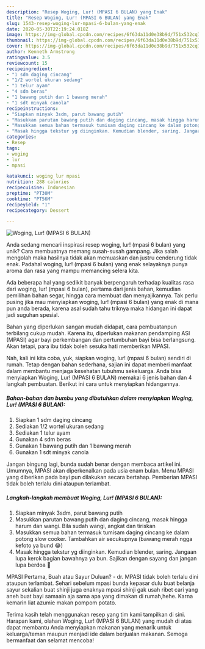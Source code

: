 ```yaml
---
description: "Resep Woging, Lur! (MPASI 6 BULAN) yang Enak"
title: "Resep Woging, Lur! (MPASI 6 BULAN) yang Enak"
slug: 1543-resep-woging-lur-mpasi-6-bulan-yang-enak
date: 2020-05-30T22:19:24.018Z
image: https://img-global.cpcdn.com/recipes/6f63da11d0e38b9d/751x532cq70/woging-lur-mpasi-6-bulan-foto-resep-utama.jpg
thumbnail: https://img-global.cpcdn.com/recipes/6f63da11d0e38b9d/751x532cq70/woging-lur-mpasi-6-bulan-foto-resep-utama.jpg
cover: https://img-global.cpcdn.com/recipes/6f63da11d0e38b9d/751x532cq70/woging-lur-mpasi-6-bulan-foto-resep-utama.jpg
author: Kenneth Armstrong
ratingvalue: 3.5
reviewcount: 15
recipeingredient:
- "1 sdm daging cincang"
- "1/2 wortel ukuran sedang"
- "1 telur ayam"
- "4 sdm beras"
- "1 bawang putih dan 1 bawang merah"
- "1 sdt minyak canola"
recipeinstructions:
- "Siapkan minyak 3sdm, parut bawang putih"
- "Masukkan parutan bawang putih dan daging cincang, masak hingga harum dan wangi. Bila sudah wangi, angkat dan tiriskan"
- "Masukkan semua bahan termasuk tumisam daging cincang ke dalam potong slow cooker. Tambahkan air secukupnya (bawang merah ngga kefoto ya bund 😂)"
- "Masak hingga tekstur yg diinginkan. Kemudian blender, saring. Jangaan lupa kerok bagian bawahnya ya bun. Sajikan dengan sayang dan jangan lupa berdoa 🍴"
categories:
- Resep
tags:
- woging
- lur
- mpasi

katakunci: woging lur mpasi 
nutrition: 288 calories
recipecuisine: Indonesian
preptime: "PT30M"
cooktime: "PT56M"
recipeyield: "1"
recipecategory: Dessert

---
```



![Woging, Lur! (MPASI 6 BULAN)](https://img-global.cpcdn.com/recipes/6f63da11d0e38b9d/751x532cq70/woging-lur-mpasi-6-bulan-foto-resep-utama.jpg)

Anda sedang mencari inspirasi resep woging, lur! (mpasi 6 bulan) yang unik? Cara membuatnya memang susah-susah gampang. Jika salah mengolah maka hasilnya tidak akan memuaskan dan justru cenderung tidak enak. Padahal woging, lur! (mpasi 6 bulan) yang enak selayaknya punya aroma dan rasa yang mampu memancing selera kita.

Ada beberapa hal yang sedikit banyak berpengaruh terhadap kualitas rasa dari woging, lur! (mpasi 6 bulan), pertama dari jenis bahan, kemudian pemilihan bahan segar, hingga cara membuat dan menyajikannya. Tak perlu pusing jika mau menyiapkan woging, lur! (mpasi 6 bulan) yang enak di mana pun anda berada, karena asal sudah tahu triknya maka hidangan ini dapat jadi suguhan spesial.

Bahan yang diperlukan sangan mudah didapat, cara pembuatanpun terbilang cukup mudah. Karena itu, diperlukan makanan pendamping ASI (MPASI) agar bayi perkembangan dan pertumbuhan bayi bisa berlangsung. Akan tetapi, para ibu tidak boleh sesuka hati memberikan MPASI.


Nah, kali ini kita coba, yuk, siapkan woging, lur! (mpasi 6 bulan) sendiri di rumah. Tetap dengan bahan sederhana, sajian ini dapat memberi manfaat dalam membantu menjaga kesehatan tubuhmu sekeluarga. Anda bisa menyiapkan Woging, Lur! (MPASI 6 BULAN) memakai 6 jenis bahan dan 4 langkah pembuatan. Berikut ini cara untuk menyiapkan hidangannya.

<!--inarticleads1-->

##### Bahan-bahan dan bumbu yang dibutuhkan dalam menyiapkan Woging, Lur! (MPASI 6 BULAN):

1. Siapkan 1 sdm daging cincang
1. Sediakan 1/2 wortel ukuran sedang
1. Sediakan 1 telur ayam
1. Gunakan 4 sdm beras
1. Gunakan 1 bawang putih dan 1 bawang merah
1. Gunakan 1 sdt minyak canola


Jangan bingung lagi, bunda sudah benar dengan membaca artikel ini. Umumnya, MPASI akan diperkenalkan pada usia enam bulan. Menu MPASI yang diberikan pada bayi pun dilakukan secara bertahap. Pemberian MPASI tidak boleh terlalu dini ataupun terlambat. 

<!--inarticleads2-->

##### Langkah-langkah membuat Woging, Lur! (MPASI 6 BULAN):

1. Siapkan minyak 3sdm, parut bawang putih
1. Masukkan parutan bawang putih dan daging cincang, masak hingga harum dan wangi. Bila sudah wangi, angkat dan tiriskan
1. Masukkan semua bahan termasuk tumisam daging cincang ke dalam potong slow cooker. Tambahkan air secukupnya (bawang merah ngga kefoto ya bund 😂)
1. Masak hingga tekstur yg diinginkan. Kemudian blender, saring. Jangaan lupa kerok bagian bawahnya ya bun. Sajikan dengan sayang dan jangan lupa berdoa 🍴


MPASI Pertama, Buah atau Sayur Duluan? - dr. MPASI tidak boleh terlalu dini ataupun terlambat. Sehari sebelum mpasi bunda kepasar dulu buat belanja sayur sekalian buat shinji juga enaknya mpasi shinji gak usah ribet cari yang aneh buat bayi samaain aja sama apa yang dimakan di rumah,hehe. Karna kemarin liat azumie makan pompom potato. 

Terima kasih telah menggunakan resep yang tim kami tampilkan di sini. Harapan kami, olahan Woging, Lur! (MPASI 6 BULAN) yang mudah di atas dapat membantu Anda menyiapkan makanan yang menarik untuk keluarga/teman maupun menjadi ide dalam berjualan makanan. Semoga bermanfaat dan selamat mencoba!
